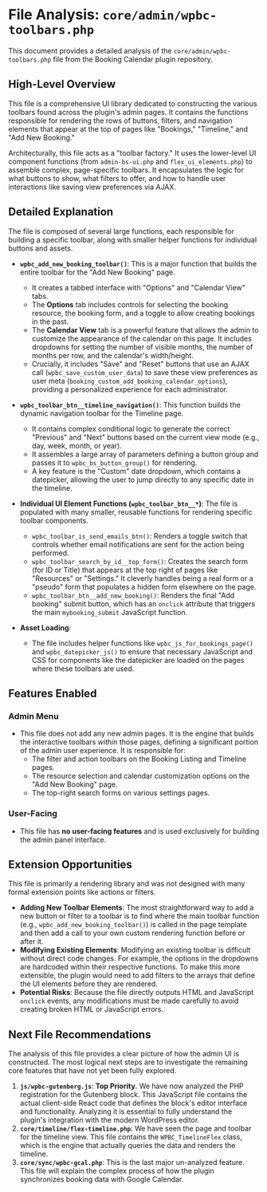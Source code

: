 # File Analysis: `core/admin/wpbc-toolbars.php`

This document provides a detailed analysis of the `core/admin/wpbc-toolbars.php` file from the Booking Calendar plugin repository.

## High-Level Overview

This file is a comprehensive UI library dedicated to constructing the various toolbars found across the plugin's admin pages. It contains the functions responsible for rendering the rows of buttons, filters, and navigation elements that appear at the top of pages like "Bookings," "Timeline," and "Add New Booking."

Architecturally, this file acts as a "toolbar factory." It uses the lower-level UI component functions (from `admin-bs-ui.php` and `flex_ui_elements.php`) to assemble complex, page-specific toolbars. It encapsulates the logic for what buttons to show, what filters to offer, and how to handle user interactions like saving view preferences via AJAX.

## Detailed Explanation

The file is composed of several large functions, each responsible for building a specific toolbar, along with smaller helper functions for individual buttons and assets.

-   **`wpbc_add_new_booking_toolbar()`**: This is a major function that builds the entire toolbar for the "Add New Booking" page.
    -   It creates a tabbed interface with "Options" and "Calendar View" tabs.
    -   The **Options** tab includes controls for selecting the booking resource, the booking form, and a toggle to allow creating bookings in the past.
    -   The **Calendar View** tab is a powerful feature that allows the admin to customize the appearance of the calendar on this page. It includes dropdowns for setting the number of visible months, the number of months per row, and the calendar's width/height.
    -   Crucially, it includes "Save" and "Reset" buttons that use an AJAX call (`wpbc_save_custom_user_data`) to save these view preferences as user meta (`booking_custom_add_booking_calendar_options`), providing a personalized experience for each administrator.

-   **`wpbc_toolbar_btn__timeline_navigation()`**: This function builds the dynamic navigation toolbar for the Timeline page.
    -   It contains complex conditional logic to generate the correct "Previous" and "Next" buttons based on the current view mode (e.g., day, week, month, or year).
    -   It assembles a large array of parameters defining a button group and passes it to `wpbc_bs_button_group()` for rendering.
    -   A key feature is the "Custom" date dropdown, which contains a datepicker, allowing the user to jump directly to any specific date in the timeline.

-   **Individual UI Element Functions (`wpbc_toolbar_btn__*`)**: The file is populated with many smaller, reusable functions for rendering specific toolbar components.
    -   `wpbc_toolbar_is_send_emails_btn()`: Renders a toggle switch that controls whether email notifications are sent for the action being performed.
    -   `wpbc_toolbar_search_by_id__top_form()`: Creates the search form (for ID or Title) that appears at the top right of pages like "Resources" or "Settings." It cleverly handles being a real form or a "pseudo" form that populates a hidden form elsewhere on the page.
    -   `wpbc_toolbar_btn__add_new_booking()`: Renders the final "Add booking" submit button, which has an `onclick` attribute that triggers the main `mybooking_submit` JavaScript function.

-   **Asset Loading**:
    -   The file includes helper functions like `wpbc_js_for_bookings_page()` and `wpbc_datepicker_js()` to ensure that necessary JavaScript and CSS for components like the datepicker are loaded on the pages where these toolbars are used.

## Features Enabled

### Admin Menu

-   This file does not add any new admin pages. It is the engine that builds the interactive toolbars *within* those pages, defining a significant portion of the admin user experience. It is responsible for:
    -   The filter and action toolbars on the Booking Listing and Timeline pages.
    -   The resource selection and calendar customization options on the "Add New Booking" page.
    -   The top-right search forms on various settings pages.

### User-Facing

-   This file has **no user-facing features** and is used exclusively for building the admin panel interface.

## Extension Opportunities

This file is primarily a rendering library and was not designed with many formal extension points like actions or filters.

-   **Adding New Toolbar Elements**: The most straightforward way to add a new button or filter to a toolbar is to find where the main toolbar function (e.g., `wpbc_add_new_booking_toolbar()`) is called in the page template and then add a call to your own custom rendering function before or after it.
-   **Modifying Existing Elements**: Modifying an existing toolbar is difficult without direct code changes. For example, the options in the dropdowns are hardcoded within their respective functions. To make this more extensible, the plugin would need to add filters to the arrays that define the UI elements before they are rendered.
-   **Potential Risks**: Because the file directly outputs HTML and JavaScript `onclick` events, any modifications must be made carefully to avoid creating broken HTML or JavaScript errors.

## Next File Recommendations

The analysis of this file provides a clear picture of how the admin UI is constructed. The most logical next steps are to investigate the remaining core features that have not yet been fully explored.

1.  **`js/wpbc-gutenberg.js`**: **Top Priority.** We have now analyzed the PHP registration for the Gutenberg block. This JavaScript file contains the actual client-side React code that defines the block's editor interface and functionality. Analyzing it is essential to fully understand the plugin's integration with the modern WordPress editor.
2.  **`core/timeline/flex-timeline.php`**: We have seen the page and toolbar for the timeline view. This file contains the `WPBC_TimelineFlex` class, which is the engine that actually queries the data and renders the timeline.
3.  **`core/sync/wpbc-gcal.php`**: This is the last major un-analyzed feature. This file will explain the complex process of how the plugin synchronizes booking data with Google Calendar.
